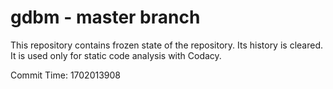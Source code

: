 # gdbm - master branch

This repository contains frozen state of the repository.
Its history is cleared. It is used only for static code
analysis with Codacy.

Commit Time: 1702013908